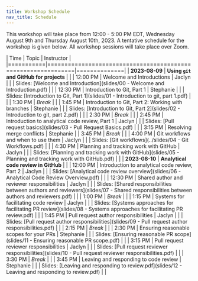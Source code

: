 ```yaml
---
title: Workshop Schedule
nav_title: Schedule
---
```


This workshop will take place from 12:00 - 5:00 PM EDT, Wednesday August 9th and Thursday August 10th, 2023.
A tentative schedule for the workshop is given below.
All workshop sessions will take place over Zoom.


| Time      | Topic                                                        | Instructor   |
|===========|==============================================================|==============|
| **2023-08-09**  | **Using `git` and GitHub for projects**                |              |
| 12:00 PM        | Welcome and Introductions                              | Jaclyn       |
|                 | Slides: [Welcome and Introduction](slides/00 - Welcome and Introduction.pdf)   |              |
| 12:30 PM        | Introduction to Git, Part 1                          | Stephanie    |
|                 | Slides: [Introduction to Git, Part 1](slides/01 - Introduction to git, part 1.pdf)  |           |
| 1:30 PM         | _Break_                                                |              |
| 1:45 PM         | Introduction to Git, Part 2: Working with branches   | Stephanie    |
|                 | Slides: [Introduction to Git, Part 2](slides/02 - Introduction to git, part 2.pdf)  |           |
| 2:30 PM         | _Break_                                                |              |
| 2:45 PM         | Introduction to analytical code review, Part 1         | Jaclyn       |
|                 | Slides: [Pull request basics](slides/03 - Pull Request Basics.pdf)                                               |              |
| 3:15 PM         | Resolving merge conflicts                              | Stephanie    |
| 3:45 PM         | _Break_                                                |              |
| 4:00 PM         | Git workflows and when to use them                   | Jaclyn       |
|                 | Slides: [Git workflows](../slides/04 - Git Workflows.pdf)     |       |
| 4:30 PM         | Planning and tracking work with GitHub                 | Jaclyn       |
|                 | Slides: [Planning and tracking work with GitHub](slides/05 - Planning and tracking work with GitHub.pdf)                                                |              |
| **2023-08-10**  |  **Analytical code review in GitHub**                  |              |
| 12:00 PM        | Introduction to analytical code review, Part 2         | Jaclyn       |
|                 | Slides: [Analytical code review overview](slides/06 - Analytical Code Review Overview.pdf)                                              |              |
| 12:30 PM        | Shared author and reviewer responsibilities            | Jaclyn       |
|                 | Slides: [Shared responsibilities between authors and reviewers](slides/07 - Shared responsibilities between authors and reviewers.pdf)                                                |              |
| 1:00 PM         | _Break_                                                |              |
| 1:15 PM         | Systems for facilitating code review                   | Jaclyn       |
|                 | Slides: [Systems approaches for facilitating PR review](slides/08 - Systems approaches for facilitating PR review.pdf)                                                |              |
| 1:45 PM         | Pull request author responsibilities                   | Jaclyn       |
|                 | Slides: [Pull request author responsibilities](slides/09 - Pull request author responsibilities.pdf)                                                |              |
| 2:15 PM         | _Break_                                                |              |
| 2:30 PM         | Ensuring reasonable scopes for your PRs                     | Stephanie    |
|                 | Slides: [Ensuring reasonable PR scope](slides/11 - Ensuring reasonable PR scope.pdf)     |       |
| 3:15 PM         | Pull request reviewer responsibilities                 | Jaclyn       |
|                 | Slides: [Pull request reviewer responsibilities](slides/10 - Pull request reviewer responsibilities.pdf)                                               |              |
| 3:30 PM         | _Break_                                                |              |
| 3:45 PM         | Leaving and responding to code review               | Stephanie    |
|                 | Slides: [Leaving and responding to review.pdf](slides/12 - Leaving and responding to review.pdf)  |              |

